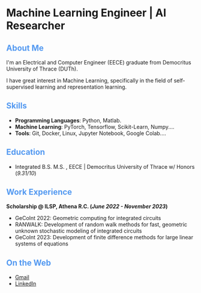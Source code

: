 # Machine Learning Engineer | AI Researcher

## <span style="color:#5399F1">About Me</span>

I'm an Electrical and Computer Engineer (EECE) graduate from Democritus University of Thrace (DUTh).

I have great interest in Machine Learning, specifically in the field of self-supervised learning and representation learning.

## <span style="color:#5399F1">Skills</span>

- **Programming Languages**: Python, Matlab.
- **Machine Learning**: PyTorch, Tensorflow, Scikit-Learn, Numpy....
- **Tools**: Git, Docker, Linux, Jupyter Notebook, Google Colab....

## <span style="color:#5399F1">Education</span>

- Integrated B.S. M.S. , EECE | Democritus University of Thrace w/ Honors (_9.31/10_)

## <span style="color:#5399F1">Work Experience</span>

**Scholarship @ ILSP, Athena R.C. (_June 2022 - November 2023_)**

- GeCoInt 2022: Geometric computing for integrated circuits
- RANWALK: Development of random walk methods for fast, geometric unknown stochastic modeling of integrated circuits
- GeCoInt 2023: Development of finite difference methods for large linear systems of equations

## <span style="color:#5399F1">On the Web</span>

- [Gmail](mailto:prigas96@gmail.com)
- [LinkedIn](https://www.linkedin.com/in/panagiotis-rigas-7a3585204/)
